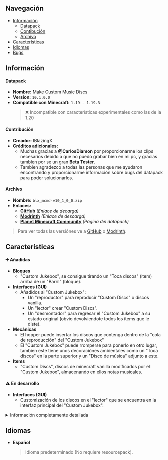 [changelog-url]: https://github.com/IBlazingX/-Minecraft-Make-Custom-Music-Discs/tree/main/changelog

[download-url-github]: https://github.com/IBlazingX/-Minecraft-Make-Custom-Music-Discs/blob/main/downloads/blx_mcmd-v10_1_0_0.zip
[download-url-modrinth]: https://modrinth.com/datapack/make-custom-music-discs/version/10.1.0.0
[download-url-pmc]: https://www.planetminecraft.com/data-pack/make-custom-music-discs
[datapack-all-versions-url-github]: https://github.com/IBlazingX/-Minecraft-Make-Custom-Music-Discs/blob/main/downloads/README.md
[datapack-all-versions-url-modrinth]: https://modrinth.com/datapack/make-custom-music-discs/versions

[resourcepack-url]: https://github.com/IBlazingX/-Minecraft-Make-Custom-Music-Discs/blob/main/resourcepack/blx_mcmd-resources-v10_x_x_x.zip
[all-resourcepack-url]: https://github.com/IBlazingX/-Minecraft-Make-Custom-Music-Discs/blob/main/resourcepack/README.md

## Navegación
- [Información](#información)
  - [Datapack](#datapack)
  - [Contibución](#contribución)
  - [Archivo](#archivo)
- [Características](#características)
- [Idiomas](#idiomas)
- [Bugs](#bugs-corregidos)

## Información
#### Datapack
- **Nombre:** Make Custom Music Discs
- **Version:** `10.1.0.0` <!-- 10.1.0.0 = <pack_format>.<version> = pack_format 10 + v1.0.0  -->
- **Compatible con Minecraft:** `1.19 - 1.19.3`
  > :x: Incompatible con características experimentales como las de la 1.20

#### Contribución
- **Creador:** IBlazingX
- **Créditos adicionales:**
  - Muchas gracias a **@CarlosDiamon** por proporcionarme los clips necesarios debido a que no puedo grabar bien en mi pc, y gracias tambíen por se un gran **Beta Tester**.
  - Tambien agradezco a todas las personas que me ayudaron encontrando y proporcionarme información sobre bugs del datapack para poder solucionarlos.
  
#### Archivo
- **Nombre:** `blx_mcmd-v10_1_0_0.zip`
- **Enlaces:**
  - **[GitHub](download-url-github)** *(Enlace de decarga)*
  - **[Modrinth](download-url-modrinth)** *(Enlace de descarga)*
  - **[Planet Minecraft Community](download-url-pmc)** *(Página del datapack)*
> Para ver todas las versiónes ve a [GitHub](datapack-all-versions-url-github) o [Modrinth](datapack-all-versions-url-modrinth).

## Características
#### :heavy_plus_sign: Añadidas
- **Bloques**
  - "Custom Jukebox", se consigue tirando un "Toca discos" (item) arriba de un "Barril" (bloque).
- **Interfaces (GUI)**
  - Añadidos al "Custom Jukebox":
    - Un "reproductor" para reproducir "Custom Discs" o discos vanilla.
    - Un "lector" crear "Custom Discs".
    - Un "desmontador" para regresar el "Custom Jukebox" a su estado original (obvio devolviendote todos los items que le diste).
- **Mecánicas**
  - El hopper puede insertar los discos que contenga dentro de la "cola de reproducción" del "Custom Jukebox"
  - El "Custom Jukebox" puede rromperse para ponerlo en otro lugar, tambien este tiene unos decoraciónes ambientales como un "Toca discos" en la parte superior y un "Disco de música" adjunto a este.
- **Items**
  - "Custom Discs", discos de minecraft vanilla modificados por el "Custom Jukebox", almacenando en ellos notas musicales.

#### :warning: En desarrollo
- **Interfaces (GUI)**
  - Customización de los discos en el "lector" que se encuentra en la interfaz principal del "Custom Jukebox".
  
<details>
<summary>Información completamente detallada</summary>

  ```diff
  + "Custom Jukebox" como un bloque custom con interfaz
  + El "Custom Jukebox" se obtiene tirando un "Toca discos" (item) arriba de un "Barril" (bloque)
  + El "Custom Jukebox" se puede rromper y poner, asi es mas facil transladarlo
  + El "Custom Jukebox" en su estado de bloque aguanta cualquier explosión (en estado de item no sucede eso)
  + La interfaz de "Custom Jukebox" se divide en 4 apartados ("main", "player", "queue", "reader")
  + El apartado "main" de la interfaz del "Custom Jukebox" contiene 3 botones: uno abre el apartado "player", otro abre el apartado "queue" y el otro "descraftea" (desmonta) el "Custom Jukebox" devolviendote cualquier item que le hayas dado
  + El apartado "player" de la interfaz del "Custom Jukebox" contine: 3 botones que controlan la reproducción de discos (sigueinte disco, anterior disco y pausar/parar/reproducir disco), diferentes opciones para mezclar la cola de reproducción una vez acabada o para cambiar el comportamiento del reproductior, tambien contiene un boton que accede al apartado "queue"
  + El apartado "queue" de la interfaz del "Custom Jukebox" contiene 4 slots donde podras visualizar y quitar los discos de la cola de reproducción, 1 boton para mover los slots anteriores y 1 slot vacio para añadir discos a la misma
  + El apartado "reader" de la interfaz del "Custom Jukebox" contiene 1 slot vacio para poner un disco (el disco donde grabaras tu canción), opciones de customización en desarrollo y un boton para empezar a "leer" la redstone adyacente para asi poder grabar las notas musicales dentro del disco
  + Los hoppers pueden agregar discos de musica a la cola de reproducción si estan apuntando hacia un "Custom Jukebox"
  
  ! Las opciones de customización del apartado "reader" del "Custom Jukebox" que estan en desarrollo son: "appearance", "name" y "color"
  ! La opción "appearance" mencionada anteriormente permitira cambiar la apariencia del disco que insertaste, siendo de tal modo que podrás insertar un disco con la textura de "Pigstep" y al terminar de grabar tu canción que tenga la textura de "Cat"
  ! La opción "name" mencionada anteriormente permitira cambiar el nombre del título del disco, ese nombre es el que aparece en la descripción del item, ej: "C418 - Cat"
  ! La opción "color" mencionada anteriormente permitira establecer el color de la opcion "name" por uno de los colores de los tintes del juego
  ```
  
</details>

## Idiomas
- **Español**
  > Idioma predeterminado (No requiere resourcepack).
